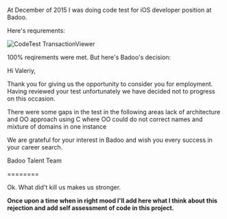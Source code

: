 At December of 2015 I was doing code test for iOS developer position at Badoo. 

Here's requrements:

![CodeTest TransactionViewer](https://cloud.githubusercontent.com/assets/1630974/12199252/74d4bb0c-b61f-11e5-916b-0da52dc5fc96.png)

100% reqirements were met. But here's Badoo's decision:

Hi Valeriy, 

Thank you for giving us the opportunity to consider you for employment. Having reviewed your test unfortunately we have decided not to progress on this occasion. 

There were some gaps in the test in the following areas 
lack of architecture and OO approach
using C where OO could do
not correct names and mixture of domains in one instance

We are grateful for your interest in Badoo and wish you every success in your career search. 

Badoo Talent Team

========

Ok. What did't kill us makes us stronger.

**Once upon a time when in right mood I'll add here what I think about this rejection and add self assessment of code in this project.**
